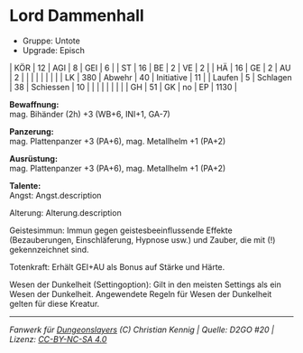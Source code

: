 # Lord Dammenhall  
- Gruppe: Untote  
- Upgrade: Episch  

| KÖR    | 12  | AGI      | 8  | GEI        | 6    |
| ST     | 16  | BE       | 2  | VE         | 2    |
| HÄ     | 16  | GE       | 2  | AU         | 2    |
|        |     |          |    |            |      |
| LK     | 380 | Abwehr   | 40 | Initiative | 11   |
| Laufen | 5   | Schlagen | 38 | Schiessen  | 10   |
|        |     |          |    |            |      |
| GH     | 51  | GK       | no | EP         | 1130 |


**Bewaffnung:**  
mag. Bihänder (2h) +3 (WB+6, INI+1, GA-7)

**Panzerung:**  
mag. Plattenpanzer +3 (PA+6), mag. Metallhelm +1 (PA+2)

**Ausrüstung:**  
mag. Plattenpanzer +3 (PA+6), mag. Metallhelm +1 (PA+2)

**Talente:**  
Angst: Angst.description

Alterung: Alterung.description

Geistesimmun: Immun gegen geistesbeeinflussende Effekte (Bezauberungen, Einschläferung, Hypnose usw.) und Zauber, die mit (!) gekennzeichnet sind.

Totenkraft: Erhält GEI+AU als Bonus auf Stärke und Härte.

Wesen der Dunkelheit (Settingoption): Gilt in den meisten Settings als ein Wesen der Dunkelheit. Angewendete Regeln für Wesen der Dunkelheit gelten für diese Kreatur.





___
*Fanwerk für [Dungeonslayers](https://www.dungeonslayers.net/) (C) Christian Kennig | Quelle: D2GO #20 | Lizenz: [CC-BY-NC-SA 4.0](https://creativecommons.org/licenses/by-nc-sa/4.0/deed.de)*